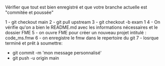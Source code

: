 Vérifier que tout est bien enregistré et que votre branche actuelle est "commitée et poussée"

1 - git checkout main
2 - git pull upstream
3 - git checkout -b exam 1
4 - On vérifie qu'on a bien le README.md avec les informations nécessaires et le dossier FME
5 - on ouvre FME pour créer un nouveau projet intitulé : code_ms.fmw
6 - on enregistre le fmw dans le repertoire du git
7 - losrque terminé et prêt à soumettre: 
- git commit -m 'mon message personnalisé'
- git push -u origin main
   